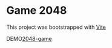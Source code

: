 # Game 2048

This project was bootstrapped with [Vite](https://vite.dev/)

DEMO[2048-game](google.com)